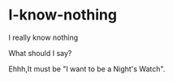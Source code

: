 # I-know-nothing
I really know nothing

What should I say? 

Ehhh,It must be "I want to be a Night's Watch".
